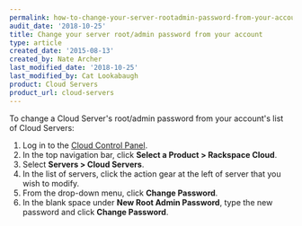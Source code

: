 ```yaml
---
permalink: how-to-change-your-server-rootadmin-password-from-your-account/
audit_date: '2018-10-25'
title: Change your server root/admin password from your account
type: article
created_date: '2015-08-13'
created_by: Nate Archer
last_modified_date: '2018-10-25'
last_modified_by: Cat Lookabaugh
product: Cloud Servers
product_url: cloud-servers
---
```


To change a Cloud Server's root/admin password from your account's list
of Cloud Servers:

1.  Log in to the [Cloud Control Panel](https://login.rackspace.com).
2.  In the top navigation bar, click **Select a Product > Rackspace Cloud**.
3.  Select **Servers > Cloud Servers**.
3.  In the list of servers, click the action gear at the left of server that
    you wish to modify.
4.  From the drop-down menu, click **Change Password**.
5.  In the blank space under **New Root Admin Password**, type the new
    password and click **Change Password**.
